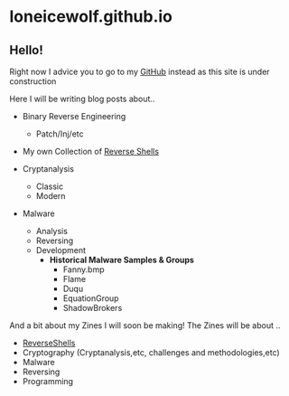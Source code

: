 # loneicewolf.github.io
## Hello!

Right now I advice you to go to my [GitHub](https://github.com/loneicewolf) instead as this site is under construction

Here I will be writing blog posts about..

- Binary Reverse Engineering
  - Patch/Inj/etc

- My own Collection of [Reverse Shells](https://github.com/loneicewolf/ReverseShells)

- Cryptanalysis
  - Classic
  - Modern

- Malware
  - Analysis
  - Reversing
  - Development
    - **Historical Malware Samples & Groups**
        - Fanny.bmp
        - Flame
        - Duqu
      - EquationGroup
      - ShadowBrokers


And a bit about my Zines I will soon be making!
The Zines will be about ..
  - [ReverseShells](https://github.com/loneicewolf/ReverseShells)
  - Cryptography (Cryptanalysis,etc, challenges and methodologies,etc)
  - Malware
  - Reversing
  - Programming
  
  
